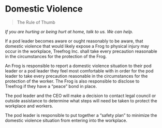 # Domestic Violence

> The Rule of Thumb

*If you are hurting or being hurt at home, talk to us. We can help.*

 
If a pod leader becomes aware or ought reasonably to be aware, that domestic violence that would likely expose a Frog to physical injury may occur in the workplace, Treefrog Inc. shall take every precaution reasonable in the circumstances for the protection of the Frog.

An Frog is responsible to report a domestic violence situation to their pod leader or a pod leader they feel most comfortable with in order for the pod leader to take every precaution reasonable in the circumstances for the protection of the worker.  The Frog is also responsible to disclose to Treefrog if they have a “peace” bond in place.

The pod leader and the CEO will make a decision to contact legal council or outside assistance to determine what steps will need be taken to protect the workplace and workers.

The pod leader is responsible to put together a “safety plan” to minimize the domestic violence situation from entering into the workplace.
